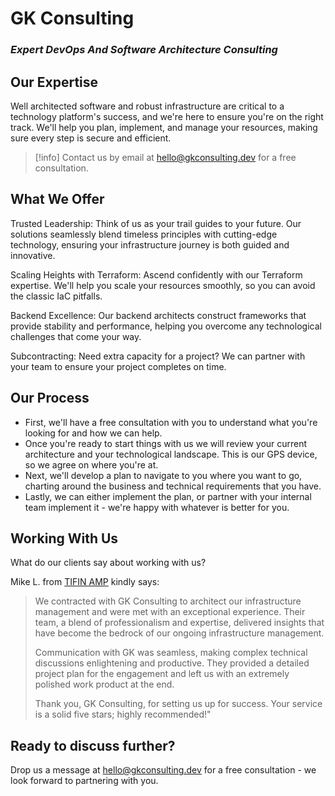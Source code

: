 

# GK Consulting

### _Expert DevOps And Software Architecture Consulting_

## Our Expertise

Well architected software and robust infrastructure are critical to a technology platform's success, and we're here to ensure you're on the right track. We'll help you plan, implement, and manage your resources, making sure every step is secure and efficient. 

> [!info]
> Contact us by email at hello@gkconsulting.dev for a free consultation.
>	
## What We Offer 

Trusted Leadership: Think of us as your trail guides to your future. Our solutions seamlessly blend timeless principles with cutting-edge technology, ensuring your infrastructure journey is both guided and innovative.

Scaling Heights with Terraform: Ascend confidently with our Terraform expertise. We'll help you scale your resources smoothly, so you can avoid the classic IaC pitfalls.

Backend Excellence: Our backend architects construct frameworks that provide stability and performance, helping you overcome any technological challenges that come your way.

Subcontracting: Need extra capacity for a project? We can partner with your team to ensure your project completes on time. 

## Our Process 

* First, we'll have a free consultation with you to understand what you're looking for and how we can help.
* Once you're ready to start things with us we will review your current architecture and your technological landscape. This is our GPS device, so we agree on where you're at. 
* Next, we'll develop a plan to navigate to you where you want to go, charting around the business and technical requirements that you have.
* Lastly, we can either implement the plan, or partner with your internal team implement it - we're happy with whatever is better for you. 


## Working With Us

What do our clients say about working with us?

Mike L. from [TIFIN AMP](https://tifinamp.com/) kindly says:

> We contracted with GK Consulting to architect our infrastructure management and were met with an exceptional experience. Their team, a blend of professionalism and expertise, delivered insights that have become the bedrock of our ongoing infrastructure management.
>   
>Communication with GK was seamless, making complex technical discussions enlightening and productive. They provided a detailed project plan for the engagement and left us with an extremely polished work product at the end.  
>
>Thank you, GK Consulting, for setting us up for success. Your service is a solid five stars; highly recommended!"

## Ready to discuss further?

Drop us a message at hello@gkconsulting.dev for a free consultation - we look forward to partnering with you. 